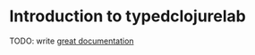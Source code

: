 # Introduction to typedclojurelab

TODO: write [great documentation](http://jacobian.org/writing/what-to-write/)
